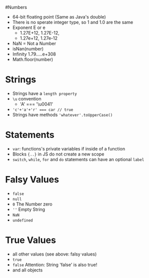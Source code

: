 #Numbers

* 64-bit floating point (Same as Java's double)
* There is no sperate integer type, so 1 and 1.0 are the same
* Exponent E or e
  * 1.27E+12, 1.27E-12, 
  * 1.27e+12, 1.27e-12
* NaN = Not a Number
* isNan(number)
* Infinity 1.79.....e+308
* Math.floor(number)

# Strings

* Strings have a `length property`
* `\u` convention
  * 'A' === '\u0041'
* `'c'+'a'+'r' === car // true`
* Strings have methods `'whatever'.toUpperCase()`

# Statements

* `var`: functions's private variables if inside of a function
* Blocks `{..}` in JS do not create a new scope
* `switch`, `while`, `for` and `do` statements can have an optional `label` 

# Falsy Values

* `false`
* `null`
* `0`  The Number zero
* `''` Empty String 
* `NaN`
* `undefined`

# True Values

* all other values (see above: falsy values)
* `true`
* `false` Attention: String 'false' is also true!
* and all objects